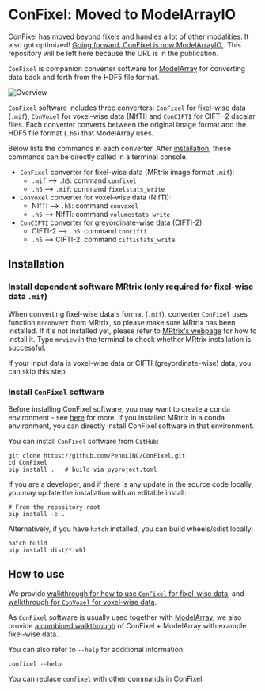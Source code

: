 # ConFixel: Moved to ModelArrayIO

ConFixel has moved beyond fixels and handles a lot of other modalities.
It also got optimized!
[Going forward, ConFixel is now ModelArrayIO.](https://pennlinc.github.io/ModelArrayIO/). 
This repository will be left here because the URL is in the publication.


`ConFixel` is companion converter software for [ModelArray](https://pennlinc.github.io/ModelArray/) for converting data back and forth from the HDF5 file format.

<p align="center">

![Overview](overview_structure.png)

</p>

`ConFixel` software includes three converters: `ConFixel` for fixel-wise data (`.mif`), `ConVoxel` for voxel-wise data (NIfTI) and `ConCIFTI` for CIFTI-2 dscalar files. Each converter converts between the original image format and the HDF5 file format (`.h5`) that ModelArray uses.

Below lists the commands in each converter. After [installation](#installation), these commands can be directly called in a terminal console.

* `ConFixel` converter for fixel-wise data (MRtrix image format `.mif`):
    * `.mif` --> `.h5`: command `confixel`
    * `.h5` --> `.mif`: command `fixelstats_write`
* `ConVoxel` converter for voxel-wise data (NIfTI):
    * NIfTI --> `.h5`: command `convoxel`
    * `.h5` --> NIfTI: command `volumestats_write`
* `ConCIFTI` converter for greyordinate-wise data (CIFTI-2):
    * CIFTI-2 --> `.h5`: command `concifti`
    * `.h5` --> CIFTI-2: command `ciftistats_write`

## Installation
### Install dependent software MRtrix (only required for fixel-wise data `.mif`)
When converting fixel-wise data's format (`.mif`), converter `ConFixel` uses function `mrconvert` from MRtrix, so please make sure MRtrix has been installed. If it's not installed yet, please refer to [MRtrix's webpage](https://www.mrtrix.org/download/) for how to install it. Type `mrview` in the terminal to check whether MRtrix installation is successful.

If your input data is voxel-wise data or CIFTI (greyordinate-wise) data, you can skip this step.

### Install `ConFixel` software
Before installing ConFixel software, you may want to create a conda environment  - see [here](https://pennlinc.github.io/ModelArray/articles/installations.html) for more. If you installed MRtrix in a conda environment, you can directly install ConFixel software in that environment.

You can install `ConFixel` software from `GitHub`:

``` console
git clone https://github.com/PennLINC/ConFixel.git
cd ConFixel
pip install .   # build via pyproject.toml
```

If you are a developer, and if there is any update in the source code locally, you may update the installation with an editable install:

``` console
# From the repository root
pip install -e .
```

Alternatively, if you have `hatch` installed, you can build wheels/sdist locally:

``` console
hatch build
pip install dist/*.whl
```

## How to use
We provide [walkthrough for how to use `ConFixel` for fixel-wise data](notebooks/walkthrough_fixel-wise_data.md), and [walkthrough for `ConVoxel` for voxel-wise data](notebooks/walkthrough_voxel-wise_data.md).

As `ConFixel` software is usually used together with [ModelArray](https://pennlinc.github.io/ModelArray/), we also provide [a combined walkthrough](https://pennlinc.github.io/ModelArray/articles/walkthrough.html) of ConFixel + ModelArray with example fixel-wise data.

You can also refer to `--help` for additional information:
``` console
confixel --help
```
You can replace `confixel` with other commands in ConFixel.
